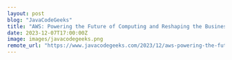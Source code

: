 ```yaml
---
layout: post
blog: "JavaCodeGeeks"
title: "AWS: Powering the Future of Computing and Reshaping the Business Landscape"
date: 2023-12-07T17:00:00Z
image: images/javacodegeeks.png
remote_url: "https://www.javacodegeeks.com/2023/12/aws-powering-the-future-of-computing-and-reshaping-the-business-landscape.html"
---
```

